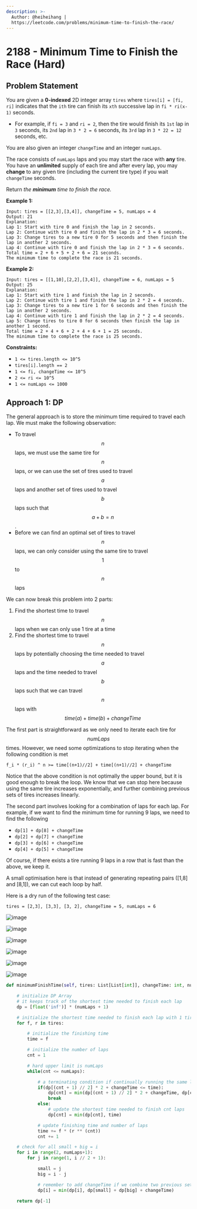 ```yaml
---
description: >-
  Author: @heiheihang |
  https://leetcode.com/problems/minimum-time-to-finish-the-race/
---
```


# 2188 - Minimum Time to Finish the Race (Hard)

## Problem Statement

You are given a **0-indexed** 2D integer array `tires` where `tires[i] = [fi, ri]` indicates that the `ith` tire can finish its `xth` successive lap in `fi * ri(x-1)` seconds.

* For example, if `fi = 3` and `ri = 2`, then the tire would finish its `1st` lap in `3` seconds, its `2nd` lap in `3 * 2 = 6` seconds, its `3rd` lap in `3 * 22 = 12` seconds, etc.

You are also given an integer `changeTime` and an integer `numLaps`.

The race consists of `numLaps` laps and you may start the race with **any** tire. You have an **unlimited** supply of each tire and after every lap, you may **change** to any given tire (including the current tire type) if you wait `changeTime` seconds.

Return _the **minimum** time to finish the race._

**Example 1:**

```
Input: tires = [[2,3],[3,4]], changeTime = 5, numLaps = 4
Output: 21
Explanation: 
Lap 1: Start with tire 0 and finish the lap in 2 seconds.
Lap 2: Continue with tire 0 and finish the lap in 2 * 3 = 6 seconds.
Lap 3: Change tires to a new tire 0 for 5 seconds and then finish the lap in another 2 seconds.
Lap 4: Continue with tire 0 and finish the lap in 2 * 3 = 6 seconds.
Total time = 2 + 6 + 5 + 2 + 6 = 21 seconds.
The minimum time to complete the race is 21 seconds.
```

**Example 2:**

```
Input: tires = [[1,10],[2,2],[3,4]], changeTime = 6, numLaps = 5
Output: 25
Explanation: 
Lap 1: Start with tire 1 and finish the lap in 2 seconds.
Lap 2: Continue with tire 1 and finish the lap in 2 * 2 = 4 seconds.
Lap 3: Change tires to a new tire 1 for 6 seconds and then finish the lap in another 2 seconds.
Lap 4: Continue with tire 1 and finish the lap in 2 * 2 = 4 seconds.
Lap 5: Change tires to tire 0 for 6 seconds then finish the lap in another 1 second.
Total time = 2 + 4 + 6 + 2 + 4 + 6 + 1 = 25 seconds.
The minimum time to complete the race is 25 seconds. 
```

**Constraints:**

* `1 <= tires.length <= 10^5`
* `tires[i].length == 2`
* `1 <= fi, changeTime <= 10^5`
* `2 <= ri <= 10^5`
* `1 <= numLaps <= 1000`

## Approach 1: DP

The general approach is to store the minimum time required to travel each lap. We must make the following observation:

* To travel $$n$$ laps, we must use the same tire for $$n$$ laps, or we can use the set of tires used to travel $$a$$ laps and another set of tires used to travel $$b$$ laps such that $$a+b=n$$.
* Before we can find an optimal set of tires to travel $$n$$ laps, we can only consider using the same tire to travel $$1$$ to $$n$$ laps

We can now break this problem into 2 parts:

1. Find the shortest time to travel $$n$$ laps when we can only use 1 tire at a time
2. Find the shortest time to travel $$n$$ laps by potentially choosing the time needed to travel $$a$$ laps and the time needed to travel $$b$$ laps such that we can travel $$n$$ laps with $$time(a)+time(b)+changeTime$$

The first part is straightforward as we only need to iterate each tire for $$numLaps$$ times. However, we need some optimizations to stop iterating when the following condition is met

```
f_i * (r_i) ^ n >= time[(n+1)//2] + time[(n+1)//2] + changeTime
```

Notice that the above condition is not optimally the upper bound, but it is good enough to break the loop. We know that we can stop here because using the same tire increases exponentially, and further combining previous sets of tires increases linearly.

The second part involves looking for a combination of laps for each lap. For example, if we want to find the minimum time for running 9 laps, we need to find the following

* `dp[1] + dp[8] + changeTime`
* `dp[2] + dp[7] + changeTime`
* `dp[3] + dp[6] + changeTime`
* `dp[4] + dp[5] + changeTime`

Of course, if there exists a tire running 9 laps in a row that is fast than the above, we keep it.

A small optimisation here is that instead of generating repeating pairs (\[1,8] and \[8,1]), we can cut each loop by half.

Here is a dry run of the following test case:&#x20;

```
tires = [2,3], [3,3], [3, 2], changeTime = 5, numLaps = 6
```

![image](https://user-images.githubusercontent.com/35857179/168303953-913d229c-ce49-4480-8810-a7b397856140.png)

![image](https://user-images.githubusercontent.com/35857179/168303969-2225c532-7582-4940-ab0f-5a76a3662e60.png)

![image](https://user-images.githubusercontent.com/35857179/168303988-5ec8284a-8690-4702-a363-a14a2f963cd9.png)

![image](https://user-images.githubusercontent.com/35857179/168304003-39cee495-675e-4b33-b813-4fd1ee280ea8.png)

![image](https://user-images.githubusercontent.com/35857179/168304019-dfb9f067-4556-44e8-9c2e-c19e42f8415c.png)

![image](https://user-images.githubusercontent.com/35857179/168304028-cf195b2c-3e05-4736-b950-a0c5851fcc20.png)


```python
def minimumFinishTime(self, tires: List[List[int]], changeTime: int, numLaps: int) -> int:

    # initialize DP Array
    # it keeps track of the shortest time needed to finish each lap
    dp = [float('inf')] * (numLaps + 1)

    # initialize the shortest time needed to finish each lap with 1 tire only
    for f, r in tires:

        # initialize the finishing time
        time = f

        # initialize the number of laps
        cnt = 1

        # hard upper limit is numLaps
        while(cnt <= numLaps):

            # a terminating condition if continually running the same lap is slower
            if(dp[(cnt + 1) // 2] * 2 + changeTime <= time):
                dp[cnt] = min(dp[(cnt + 1) // 2] * 2 + changeTime, dp[cnt])
                break
            else:
                # update the shortest time needed to finish cnt laps
                dp[cnt] = min(dp[cnt], time)

            # update finishing time and number of laps
            time += f * (r ** (cnt))
            cnt += 1

    # check for all small + big = i
    for i in range(2, numLaps+1):
        for j in range(1, i // 2 + 1):

            small = j
            big = i - j

            # remember to add changeTime if we combine two previous sets of tires
            dp[i] = min(dp[i], dp[small] + dp[big] + changeTime)

    return dp[-1]

```
